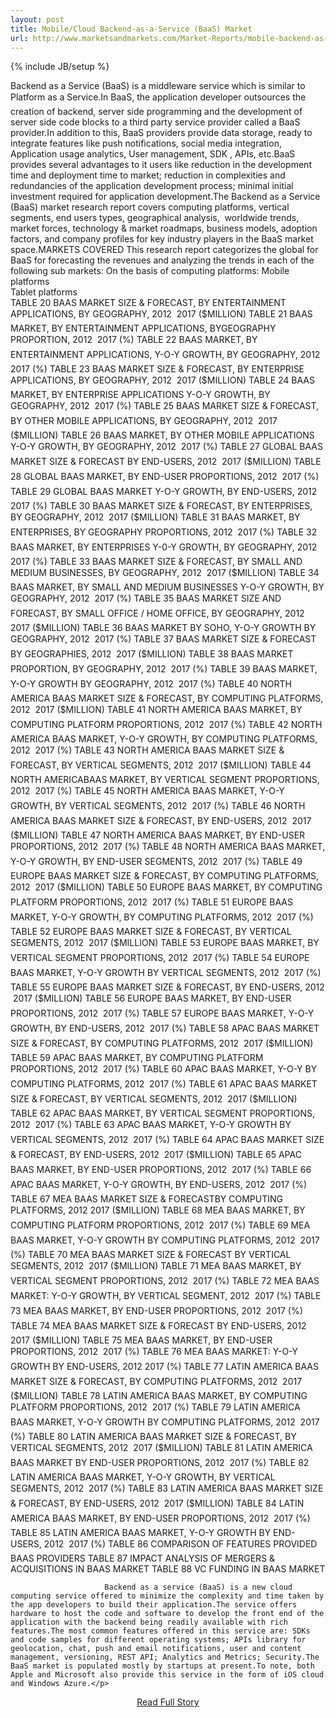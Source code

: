 ```yaml
---
layout: post
title: Mobile/Cloud Backend-as-a-Service (BaaS) Market
url: http://www.marketsandmarkets.com/Market-Reports/mobile-backend-as-a-service-mbaas-market-813.html
---
```

{% include JB/setup %}<p>Backend as a Service (BaaS) is a middleware service which is similar to Platform as a Service.In BaaS, the application developer outsources the creation of backend, server side programming and the development of server side code blocks to a third party service provider called a BaaS provider.In addition to this, BaaS providers provide data storage, ready to integrate features like push notifications, social media integration, Application usage analytics, User management, SDK , APIs, etc.BaaS provides several advantages to it users like reduction in the development time and deployment time to market; reduction in complexities and redundancies of the application development process; minimal initial investment required for application development.The Backend as a Service (BaaS) market research report covers computing platforms, vertical segments, end users types, geographical analysis,  worldwide trends, market forces, technology & market roadmaps, business models, adoption factors, and company profiles for key industry players in the BaaS market space.MARKETS COVERED
  This research report categorizes the global for BaaS for forecasting the revenues and analyzing the trends in each of the following sub markets:
  On the basis of computing platforms:
  Mobile platforms   
Tablet platforms   
TABLE 20 BAAS MARKET SIZE & FORECAST, BY ENTERTAINMENT APPLICATIONS, BY GEOGRAPHY, 2012  2017 ($MILLION)
TABLE 21 BAAS MARKET, BY ENTERTAINMENT APPLICATIONS, BYGEOGRAPHY PROPORTION, 2012  2017 (%)
TABLE 22 BAAS MARKET, BY ENTERTAINMENT APPLICATIONS, Y-O-Y GROWTH, BY GEOGRAPHY, 2012  2017 (%)
TABLE 23 BAAS MARKET SIZE & FORECAST, BY ENTERPRISE APPLICATIONS, BY GEOGRAPHY, 2012  2017 ($MILLION)
TABLE 24 BAAS MARKET, BY ENTERPRISE APPLICATIONS Y-O-Y GROWTH, BY GEOGRAPHY, 2012  2017 (%)
TABLE 25 BAAS MARKET SIZE & FORECAST, BY OTHER MOBILE APPLICATIONS, BY GEOGRAPHY, 2012  2017 ($MILLION)
TABLE 26 BAAS MARKET, BY OTHER MOBILE APPLICATIONS Y-O-Y GROWTH, BY GEOGRAPHY, 2012  2017 (%)
TABLE 27 GLOBAL BAAS MARKET SIZE & FORECAST BY END-USERS, 2012  2017 ($MILLION)
TABLE 28 GLOBAL BAAS MARKET, BY END-USER PROPORTIONS, 2012  2017 (%)
TABLE 29 GLOBAL BAAS MARKET Y-O-Y GROWTH, BY END-USERS, 2012  2017 (%)
TABLE 30 BAAS MARKET SIZE & FORECAST, BY ENTERPRISES, BY GEOGRAPHY, 2012  2017 ($MILLION)
TABLE 31 BAAS MARKET, BY ENTERPRISES, BY GEOGRAPHY PROPORTIONS, 2012  2017 (%)
TABLE 32 BAAS MARKET, BY ENTERPRISES Y-0-Y GROWTH, BY GEOGRAPHY, 2012  2017 (%)
TABLE 33 BAAS MARKET SIZE & FORECAST, BY SMALL AND MEDIUM BUSINESSES, BY GEOGRAPHY, 2012  2017 ($MILLION)
TABLE 34 BAAS MARKET, BY SMALL AND MEDIUM BUSINESSES Y-O-Y GROWTH, BY GEOGRAPHY, 2012  2017 (%)
TABLE 35 BAAS MARKET SIZE AND FORECAST, BY SMALL OFFICE / HOME OFFICE, BY GEOGRAPHY, 2012  2017 ($MILLION)
TABLE 36 BAAS MARKET BY SOHO, Y-O-Y GROWTH BY GEOGRAPHY, 2012  2017 (%)
TABLE 37 BAAS MARKET SIZE & FORECAST BY GEOGRAPHIES, 2012  2017 ($MILLION)
TABLE 38 BAAS MARKET PROPORTION, BY GEOGRAPHY, 2012  2017 (%)
TABLE 39 BAAS MARKET, Y-O-Y GROWTH BY GEOGRAPHY, 2012  2017 (%)
TABLE 40 NORTH AMERICA BAAS MARKET SIZE & FORECAST, BY COMPUTING PLATFORMS, 2012  2017 ($MILLION)
TABLE 41 NORTH AMERICA BAAS MARKET, BY COMPUTING PLATFORM PROPORTIONS, 2012  2017 (%)
TABLE 42 NORTH AMERICA BAAS MARKET, Y-O-Y GROWTH, BY COMPUTING PLATFORMS, 2012  2017 (%)
TABLE 43 NORTH AMERICA BAAS MARKET SIZE & FORECAST, BY VERTICAL SEGMENTS, 2012  2017 ($MILLION)
TABLE 44 NORTH AMERICABAAS MARKET, BY VERTICAL SEGMENT PROPORTIONS, 2012  2017 (%)
TABLE 45 NORTH AMERICA BAAS MARKET, Y-O-Y GROWTH, BY VERTICAL SEGMENTS, 2012  2017 (%)
TABLE 46 NORTH AMERICA BAAS MARKET SIZE & FORECAST, BY END-USERS, 2012  2017 ($MILLION)
TABLE 47 NORTH AMERICA BAAS MARKET, BY END-USER PROPORTIONS, 2012  2017 (%)
TABLE 48 NORTH AMERICA BAAS MARKET, Y-O-Y GROWTH, BY END-USER SEGMENTS, 2012  2017 (%)
TABLE 49 EUROPE BAAS MARKET SIZE & FORECAST, BY COMPUTING PLATFORMS, 2012  2017 ($MILLION)
TABLE 50 EUROPE BAAS MARKET, BY COMPUTING PLATFORM PROPORTIONS, 2012  2017 (%)
TABLE 51 EUROPE BAAS MARKET, Y-O-Y GROWTH, BY COMPUTING PLATFORMS, 2012  2017 (%)
TABLE 52 EUROPE BAAS MARKET SIZE & FORECAST, BY VERTICAL SEGMENTS, 2012  2017 ($MILLION)
TABLE 53 EUROPE BAAS MARKET, BY VERTICAL SEGMENT PROPORTIONS, 2012  2017 (%)
TABLE 54 EUROPE BAAS MARKET, Y-O-Y GROWTH BY VERTICAL SEGMENTS, 2012  2017 (%)
TABLE 55 EUROPE BAAS MARKET SIZE & FORECAST, BY END-USERS, 2012  2017 ($MILLION)
TABLE 56 EUROPE BAAS MARKET, BY END-USER PROPORTIONS, 2012  2017 (%)
TABLE 57 EUROPE BAAS MARKET, Y-O-Y GROWTH, BY END-USERS, 2012  2017 (%)
TABLE 58 APAC BAAS MARKET SIZE & FORECAST, BY COMPUTING PLATFORMS, 2012  2017 ($MILLION)
TABLE 59 APAC BAAS MARKET, BY COMPUTING PLATFORM PROPORTIONS, 2012  2017 (%)
TABLE 60 APAC BAAS MARKET, Y-O-Y BY COMPUTING PLATFORMS, 2012  2017 (%)
TABLE 61 APAC BAAS MARKET SIZE & FORECAST, BY VERTICAL SEGMENTS, 2012  2017 ($MILLION)
TABLE 62 APAC BAAS MARKET, BY VERTICAL SEGMENT PROPORTIONS, 2012  2017 (%)
TABLE 63 APAC BAAS MARKET, Y-O-Y GROWTH BY VERTICAL SEGMENTS, 2012  2017 (%)
TABLE 64 APAC BAAS MARKET SIZE & FORECAST, BY END-USERS, 2012  2017 ($MILLION)
TABLE 65 APAC BAAS MARKET, BY END-USER PROPORTIONS, 2012  2017 (%)
TABLE 66 APAC BAAS MARKET, Y-O-Y GROWTH, BY END-USERS, 2012  2017 (%)
TABLE 67 MEA BAAS MARKET SIZE & FORECASTBY COMPUTING PLATFORMS, 2012  2017 ($MILLION)
TABLE 68 MEA BAAS MARKET, BY COMPUTING PLATFORM PROPORTIONS, 2012  2017 (%)
TABLE 69 MEA BAAS MARKET, Y-O-Y GROWTH BY COMPUTING PLATFORMS, 2012  2017 (%)
TABLE 70 MEA BAAS MARKET SIZE & FORECAST BY VERTICAL SEGMENTS, 2012  2017 ($MILLION)
TABLE 71 MEA BAAS MARKET, BY VERTICAL SEGMENT PROPORTIONS, 2012  2017 (%)
TABLE 72 MEA BAAS MARKET: Y-O-Y GROWTH, BY VERTICAL SEGMENT, 2012  2017 (%)
TABLE 73 MEA BAAS MARKET, BY END-USER PROPORTIONS, 2012  2017 (%)
TABLE 74 MEA BAAS MARKET SIZE & FORECAST BY END-USERS, 2012  2017 ($MILLION)
TABLE 75 MEA BAAS MARKET, BY END-USER PROPORTIONS, 2012  2017 (%)
TABLE 76 MEA BAAS MARKET: Y-O-Y GROWTH BY END-USERS, 2012  2017 (%)
TABLE 77 LATIN AMERICA BAAS MARKET SIZE & FORECAST, BY COMPUTING PLATFORMS, 2012  2017 ($MILLION)
TABLE 78 LATIN AMERICA BAAS MARKET, BY COMPUTING PLATFORM PROPORTIONS, 2012  2017 (%)
TABLE 79 LATIN AMERICA BAAS MARKET, Y-O-Y GROWTH BY COMPUTING PLATFORMS, 2012  2017 (%)
TABLE 80 LATIN AMERICA BAAS MARKET SIZE & FORECAST, BY VERTICAL SEGMENTS, 2012  2017 ($MILLION)
TABLE 81 LATIN AMERICA BAAS MARKET BY END-USER PROPORTIONS, 2012  2017 (%)
TABLE 82 LATIN AMERICA BAAS MARKET, Y-O-Y GROWTH, BY VERTICAL SEGMENTS, 2012  2017 (%)
TABLE 83 LATIN AMERICA BAAS MARKET SIZE & FORECAST, BY END-USERS, 2012  2017 ($MILLION)
TABLE 84 LATIN AMERICA BAAS MARKET, BY END-USER PROPORTIONS, 2012  2017 (%)
TABLE 85 LATIN AMERICA BAAS MARKET, Y-O-Y GROWTH BY END-USERS, 2012  2017 (%)
TABLE 86 COMPARISON OF FEATURES PROVIDED BAAS PROVIDERS
TABLE 87 IMPACT ANALYSIS OF MERGERS & ACQUISITIONS IN BAAS MARKET
TABLE 88 VC FUNDING IN BAAS MARKET
          
                         Backend as a service (BaaS) is a new cloud computing service offered to minimize the complexity and time taken by the app developers to build their application.The service offers hardware to host the code and software to develop the front end of the application with the backend being readily available with rich features.The most common features offered in this service are: SDKs and code samples for different operating systems; APIs library for geolocation, chat, push and email notifications, user and content management, versioning, REST API; Analytics and Metrics; Security.The BaaS market is populated mostly by startups at present.To note, both Apple and Microsoft also provide this service in the form of iOS cloud and Windows Azure.</p>
<center><p><a href="http://www.marketsandmarkets.com/Market-Reports/mobile-backend-as-a-service-mbaas-market-813.html" style='padding:15px;'>Read Full Story</a></p></center>
